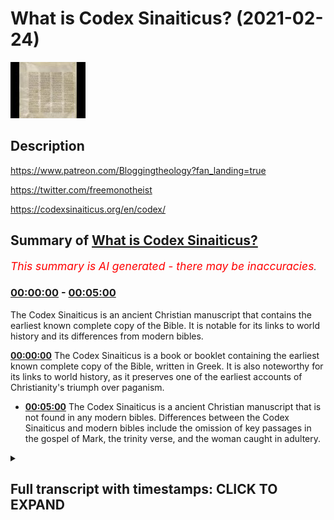 # What is Codex Sinaiticus? (2021-02-24)

![alt What is Codex Sinaiticus?](AWyVj0R2jhU.jpg "What is Codex Sinaiticus?")

## Description

https://www.patreon.com/Bloggingtheology?fan_landing=true

https://twitter.com/freemonotheist

https://codexsinaiticus.org/en/codex/

## Summary of [What is Codex Sinaiticus?](https://www.youtube.com/watch?v=AWyVj0R2jhU)


*<span style="color:red; font-size:125%">This summary is AI generated - there may be inaccuracies</span>. [](/)*

### [00:00:00](https://www.youtube.com/watch?v=AWyVj0R2jhU&t=0) - [00:05:00](https://www.youtube.com/watch?v=AWyVj0R2jhU&t=300)

The Codex Sinaiticus is an ancient Christian manuscript that contains the earliest known complete copy of the Bible. It is notable for its links to world history and its differences from modern bibles.

**[00:00:00](https://www.youtube.com/watch?v=AWyVj0R2jhU&t=0)** The Codex Sinaiticus is a book or booklet containing the earliest known complete copy of the Bible, written in Greek. It is also noteworthy for its links to world history, as it preserves one of the earliest accounts of Christianity's triumph over paganism.
* **[00:05:00](https://www.youtube.com/watch?v=AWyVj0R2jhU&t=300)** The Codex Sinaiticus is a ancient Christian manuscript that is not found in any modern bibles. Differences between the Codex Sinaiticus and modern bibles include the omission of key passages in the gospel of Mark, the trinity verse, and the woman caught in adultery.

<details><summary><h2>Full transcript with timestamps: CLICK TO EXPAND</h2></summary>

[0:00:01](https://youtu.be/AWyVj0R2jhU?t=1) what is the codex sinaiticus  
[0:00:03](https://youtu.be/AWyVj0R2jhU?t=3) and why does it matter to us today i  
[0:00:06](https://youtu.be/AWyVj0R2jhU?t=6) think it matters  
[0:00:07](https://youtu.be/AWyVj0R2jhU?t=7) for two really important reasons which  
[0:00:09](https://youtu.be/AWyVj0R2jhU?t=9) i'll come to  
[0:00:10](https://youtu.be/AWyVj0R2jhU?t=10) shortly but firstly what is it what is  
[0:00:13](https://youtu.be/AWyVj0R2jhU?t=13) the codex sinaiticus  
[0:00:15](https://youtu.be/AWyVj0R2jhU?t=15) to answer that question i'm going to  
[0:00:17](https://youtu.be/AWyVj0R2jhU?t=17) read from  
[0:00:18](https://youtu.be/AWyVj0R2jhU?t=18) in a monastery library preserving codex  
[0:00:20](https://youtu.be/AWyVj0R2jhU?t=20) sinaiticus and the greek  
[0:00:22](https://youtu.be/AWyVj0R2jhU?t=22) written heritage this is a  
[0:00:25](https://youtu.be/AWyVj0R2jhU?t=25) book or booklet produced by the british  
[0:00:27](https://youtu.be/AWyVj0R2jhU?t=27) library  
[0:00:28](https://youtu.be/AWyVj0R2jhU?t=28) here in london about a mile and a half  
[0:00:30](https://youtu.be/AWyVj0R2jhU?t=30) from where i am sitting  
[0:00:32](https://youtu.be/AWyVj0R2jhU?t=32) and they house they store and preserve  
[0:00:34](https://youtu.be/AWyVj0R2jhU?t=34) the codex sinaiticus it's usually on  
[0:00:36](https://youtu.be/AWyVj0R2jhU?t=36) display i've seen it many times  
[0:00:38](https://youtu.be/AWyVj0R2jhU?t=38) unfortunately the moment it's closed  
[0:00:40](https://youtu.be/AWyVj0R2jhU?t=40) like so many other things  
[0:00:42](https://youtu.be/AWyVj0R2jhU?t=42) but i hope one day it'll be open and we  
[0:00:43](https://youtu.be/AWyVj0R2jhU?t=43) can see it again there is a website  
[0:00:46](https://youtu.be/AWyVj0R2jhU?t=46) dedicated to this text the codex  
[0:00:48](https://youtu.be/AWyVj0R2jhU?t=48) sinaiticus  
[0:00:50](https://youtu.be/AWyVj0R2jhU?t=50) produced by the british library and i'll  
[0:00:51](https://youtu.be/AWyVj0R2jhU?t=51) link to it in the description  
[0:00:53](https://youtu.be/AWyVj0R2jhU?t=53) below so firstly what is it well  
[0:00:56](https://youtu.be/AWyVj0R2jhU?t=56) the codex sinaiticus is a treasure  
[0:00:59](https://youtu.be/AWyVj0R2jhU?t=59) beyond price often described in  
[0:01:02](https://youtu.be/AWyVj0R2jhU?t=62) superlatives  
[0:01:04](https://youtu.be/AWyVj0R2jhU?t=64) this handwritten book is hard to  
[0:01:07](https://youtu.be/AWyVj0R2jhU?t=67) overestimate for its deep and continuing  
[0:01:09](https://youtu.be/AWyVj0R2jhU?t=69) significance  
[0:01:11](https://youtu.be/AWyVj0R2jhU?t=71) for many scholars it is the preeminent  
[0:01:13](https://youtu.be/AWyVj0R2jhU?t=73) christian bible  
[0:01:15](https://youtu.be/AWyVj0R2jhU?t=75) known to them as aleph that's the first  
[0:01:17](https://youtu.be/AWyVj0R2jhU?t=77) letter of the hebrew alphabet  
[0:01:19](https://youtu.be/AWyVj0R2jhU?t=79) or number one amongst christians  
[0:01:22](https://youtu.be/AWyVj0R2jhU?t=82) worldwide it is renowned for containing  
[0:01:25](https://youtu.be/AWyVj0R2jhU?t=85) the earliest complete copy of the bible  
[0:01:28](https://youtu.be/AWyVj0R2jhU?t=88) of the new testament so this is uh not  
[0:01:31](https://youtu.be/AWyVj0R2jhU?t=91) the original this is a  
[0:01:32](https://youtu.be/AWyVj0R2jhU?t=92) copy but it's the very very earliest  
[0:01:34](https://youtu.be/AWyVj0R2jhU?t=94) that we have  
[0:01:36](https://youtu.be/AWyVj0R2jhU?t=96) arguably it is also the earliest  
[0:01:38](https://youtu.be/AWyVj0R2jhU?t=98) christian  
[0:01:39](https://youtu.be/AWyVj0R2jhU?t=99) bible the ultimate antecedent of all  
[0:01:42](https://youtu.be/AWyVj0R2jhU?t=102) printed editions of the bible in  
[0:01:45](https://youtu.be/AWyVj0R2jhU?t=105) whatever language  
[0:01:46](https://youtu.be/AWyVj0R2jhU?t=106) anywhere in the world as one of the  
[0:01:49](https://youtu.be/AWyVj0R2jhU?t=109) earliest  
[0:01:49](https://youtu.be/AWyVj0R2jhU?t=109) luxury codices that's bound books  
[0:01:53](https://youtu.be/AWyVj0R2jhU?t=113) codices is plural for books codex is  
[0:01:56](https://youtu.be/AWyVj0R2jhU?t=116) singular  
[0:01:57](https://youtu.be/AWyVj0R2jhU?t=117) for book uh it's one of the earliest to  
[0:01:59](https://youtu.be/AWyVj0R2jhU?t=119) survive  
[0:02:00](https://youtu.be/AWyVj0R2jhU?t=120) from history in the ancient world the  
[0:02:02](https://youtu.be/AWyVj0R2jhU?t=122) codex  
[0:02:03](https://youtu.be/AWyVj0R2jhU?t=123) forms one of the most important  
[0:02:05](https://youtu.be/AWyVj0R2jhU?t=125) landmarks in the history  
[0:02:07](https://youtu.be/AWyVj0R2jhU?t=127) of the book what is more is pages offer  
[0:02:10](https://youtu.be/AWyVj0R2jhU?t=130) some of the most direct links with a  
[0:02:13](https://youtu.be/AWyVj0R2jhU?t=133) crucial turning point in world history  
[0:02:15](https://youtu.be/AWyVj0R2jhU?t=135) the triumph of the emperor constantine  
[0:02:18](https://youtu.be/AWyVj0R2jhU?t=138) the great  
[0:02:19](https://youtu.be/AWyVj0R2jhU?t=139) at the battle of the milvian bridge in  
[0:02:21](https://youtu.be/AWyVj0R2jhU?t=141) ad312  
[0:02:23](https://youtu.be/AWyVj0R2jhU?t=143) and the edict of milan in ad  
[0:02:26](https://youtu.be/AWyVj0R2jhU?t=146) 313 in which constantine formally  
[0:02:29](https://youtu.be/AWyVj0R2jhU?t=149) recognized christianity  
[0:02:31](https://youtu.be/AWyVj0R2jhU?t=151) and urged tolerance rather than  
[0:02:33](https://youtu.be/AWyVj0R2jhU?t=153) persecution of christians  
[0:02:36](https://youtu.be/AWyVj0R2jhU?t=156) bridging more than 1 600 years  
[0:02:39](https://youtu.be/AWyVj0R2jhU?t=159) codex sinaiticus is a vivid testament  
[0:02:42](https://youtu.be/AWyVj0R2jhU?t=162) to human invention and spiritual  
[0:02:45](https://youtu.be/AWyVj0R2jhU?t=165) inspiration  
[0:02:47](https://youtu.be/AWyVj0R2jhU?t=167) now one of the reasons it's called the  
[0:02:49](https://youtu.be/AWyVj0R2jhU?t=169) codex finite  
[0:02:50](https://youtu.be/AWyVj0R2jhU?t=170) vatic sinaiticus i should say is because  
[0:02:53](https://youtu.be/AWyVj0R2jhU?t=173) of where  
[0:02:54](https://youtu.be/AWyVj0R2jhU?t=174) it was found in the monastery of saint  
[0:02:56](https://youtu.be/AWyVj0R2jhU?t=176) catherine  
[0:02:57](https://youtu.be/AWyVj0R2jhU?t=177) on mount sinai now that's in egypt  
[0:03:01](https://youtu.be/AWyVj0R2jhU?t=181) and reputedly the place where moses  
[0:03:04](https://youtu.be/AWyVj0R2jhU?t=184) according to the book of exodus in the  
[0:03:06](https://youtu.be/AWyVj0R2jhU?t=186) bible received  
[0:03:08](https://youtu.be/AWyVj0R2jhU?t=188) revelation from god the torah and had  
[0:03:10](https://youtu.be/AWyVj0R2jhU?t=190) that encounter  
[0:03:11](https://youtu.be/AWyVj0R2jhU?t=191) with god and that's why the monastery  
[0:03:13](https://youtu.be/AWyVj0R2jhU?t=193) was built there probably in the early  
[0:03:15](https://youtu.be/AWyVj0R2jhU?t=195) 4th century to  
[0:03:17](https://youtu.be/AWyVj0R2jhU?t=197) commemorate that extraordinary event  
[0:03:21](https://youtu.be/AWyVj0R2jhU?t=201) as it survives today the codex  
[0:03:23](https://youtu.be/AWyVj0R2jhU?t=203) sinaiticus  
[0:03:24](https://youtu.be/AWyVj0R2jhU?t=204) comprises just over 400 large leaves  
[0:03:28](https://youtu.be/AWyVj0R2jhU?t=208) of prepared animal skin in calf so  
[0:03:31](https://youtu.be/AWyVj0R2jhU?t=211) the book is made about animal skin  
[0:03:34](https://youtu.be/AWyVj0R2jhU?t=214) on the parchment leaves is written about  
[0:03:37](https://youtu.be/AWyVj0R2jhU?t=217) half of the old testament  
[0:03:39](https://youtu.be/AWyVj0R2jhU?t=219) and apocrypha the whole of the new  
[0:03:42](https://youtu.be/AWyVj0R2jhU?t=222) testament  
[0:03:43](https://youtu.be/AWyVj0R2jhU?t=223) and two early christian texts not found  
[0:03:46](https://youtu.be/AWyVj0R2jhU?t=226) in modern bibles an epistle  
[0:03:49](https://youtu.be/AWyVj0R2jhU?t=229) described ascribed to the apostle  
[0:03:52](https://youtu.be/AWyVj0R2jhU?t=232) barnabas and the shepherd by the early  
[0:03:56](https://youtu.be/AWyVj0R2jhU?t=236) 2nd century  
[0:03:57](https://youtu.be/AWyVj0R2jhU?t=237) roman writer hermas now  
[0:04:00](https://youtu.be/AWyVj0R2jhU?t=240) there's a bit of confusion here  
[0:04:01](https://youtu.be/AWyVj0R2jhU?t=241) potentially because  
[0:04:03](https://youtu.be/AWyVj0R2jhU?t=243) many people have heard of something  
[0:04:04](https://youtu.be/AWyVj0R2jhU?t=244) called the gospel of barnabas and some  
[0:04:06](https://youtu.be/AWyVj0R2jhU?t=246) muslims think that this is  
[0:04:08](https://youtu.be/AWyVj0R2jhU?t=248) uh an authentic text going back to the  
[0:04:11](https://youtu.be/AWyVj0R2jhU?t=251) apostle barnabas  
[0:04:12](https://youtu.be/AWyVj0R2jhU?t=252) well i'm afraid um every scholar in the  
[0:04:15](https://youtu.be/AWyVj0R2jhU?t=255) world who's ever looked at this  
[0:04:17](https://youtu.be/AWyVj0R2jhU?t=257) considers the gospel of barnabas that we  
[0:04:19](https://youtu.be/AWyVj0R2jhU?t=259) have  
[0:04:20](https://youtu.be/AWyVj0R2jhU?t=260) access to today to be a renaissance  
[0:04:22](https://youtu.be/AWyVj0R2jhU?t=262) forgery  
[0:04:23](https://youtu.be/AWyVj0R2jhU?t=263) it doesn't go back to the first century  
[0:04:25](https://youtu.be/AWyVj0R2jhU?t=265) barnabas being of course  
[0:04:26](https://youtu.be/AWyVj0R2jhU?t=266) a companion of paul who we had a big  
[0:04:28](https://youtu.be/AWyVj0R2jhU?t=268) falling out with that's another story  
[0:04:30](https://youtu.be/AWyVj0R2jhU?t=270) so no one thinks that no one who is an  
[0:04:32](https://youtu.be/AWyVj0R2jhU?t=272) expert in the field thinks the gospel of  
[0:04:34](https://youtu.be/AWyVj0R2jhU?t=274) barnabas is authentic i'm afraid  
[0:04:37](https://youtu.be/AWyVj0R2jhU?t=277) but the epistle of barnabas the letter  
[0:04:39](https://youtu.be/AWyVj0R2jhU?t=279) of barnabas  
[0:04:40](https://youtu.be/AWyVj0R2jhU?t=280) goes back to the uh the second century  
[0:04:43](https://youtu.be/AWyVj0R2jhU?t=283) or or earlier  
[0:04:44](https://youtu.be/AWyVj0R2jhU?t=284) and is found in this codex and was  
[0:04:46](https://youtu.be/AWyVj0R2jhU?t=286) considered part of the bible the new  
[0:04:48](https://youtu.be/AWyVj0R2jhU?t=288) testament  
[0:04:49](https://youtu.be/AWyVj0R2jhU?t=289) inspired by god and then we have this  
[0:04:52](https://youtu.be/AWyVj0R2jhU?t=292) thing called the shepherd of  
[0:04:53](https://youtu.be/AWyVj0R2jhU?t=293) the shepherd of hermes hermes was an  
[0:04:55](https://youtu.be/AWyVj0R2jhU?t=295) early second century roman  
[0:04:58](https://youtu.be/AWyVj0R2jhU?t=298) guy and his uh work uh his  
[0:05:01](https://youtu.be/AWyVj0R2jhU?t=301) uh is considered scripture by many in  
[0:05:04](https://youtu.be/AWyVj0R2jhU?t=304) the early church  
[0:05:05](https://youtu.be/AWyVj0R2jhU?t=305) as well but you will not find it  
[0:05:08](https://youtu.be/AWyVj0R2jhU?t=308) anywhere  
[0:05:08](https://youtu.be/AWyVj0R2jhU?t=308) in modern bibles this is my modern bible  
[0:05:10](https://youtu.be/AWyVj0R2jhU?t=310) and you will not find it anywhere here  
[0:05:12](https://youtu.be/AWyVj0R2jhU?t=312) or any other modern bible in the world  
[0:05:15](https://youtu.be/AWyVj0R2jhU?t=315) and this is one of the points i wanted  
[0:05:17](https://youtu.be/AWyVj0R2jhU?t=317) to  
[0:05:17](https://youtu.be/AWyVj0R2jhU?t=317) uh make about the significance of this  
[0:05:19](https://youtu.be/AWyVj0R2jhU?t=319) text and i'll come back to that in a  
[0:05:20](https://youtu.be/AWyVj0R2jhU?t=320) second  
[0:05:22](https://youtu.be/AWyVj0R2jhU?t=322) all of these texts in the new testament  
[0:05:24](https://youtu.be/AWyVj0R2jhU?t=324) of course are in greek  
[0:05:26](https://youtu.be/AWyVj0R2jhU?t=326) uh and the this is it appears in the  
[0:05:28](https://youtu.be/AWyVj0R2jhU?t=328) original  
[0:05:29](https://youtu.be/AWyVj0R2jhU?t=329) um vernacular language the language that  
[0:05:31](https://youtu.be/AWyVj0R2jhU?t=331) people spoke in the  
[0:05:33](https://youtu.be/AWyVj0R2jhU?t=333) roman empire which was called coiner  
[0:05:35](https://youtu.be/AWyVj0R2jhU?t=335) greek  
[0:05:36](https://youtu.be/AWyVj0R2jhU?t=336) so uh just ex uh  
[0:05:39](https://youtu.be/AWyVj0R2jhU?t=339) there's no there's no confusion the the  
[0:05:41](https://youtu.be/AWyVj0R2jhU?t=341) romans typically didn't speak latin they  
[0:05:43](https://youtu.be/AWyVj0R2jhU?t=343) spoke greek  
[0:05:45](https://youtu.be/AWyVj0R2jhU?t=345) uh coin or greek and the old testament  
[0:05:48](https://youtu.be/AWyVj0R2jhU?t=348) in this version is also in greek  
[0:05:50](https://youtu.be/AWyVj0R2jhU?t=350) although  
[0:05:50](https://youtu.be/AWyVj0R2jhU?t=350) it's in a slightly different form of  
[0:05:53](https://youtu.be/AWyVj0R2jhU?t=353) greek called the septuagint  
[0:05:55](https://youtu.be/AWyVj0R2jhU?t=355) and that goes back to the second and  
[0:05:56](https://youtu.be/AWyVj0R2jhU?t=356) third centuries bc when it was  
[0:05:58](https://youtu.be/AWyVj0R2jhU?t=358) translated  
[0:05:59](https://youtu.be/AWyVj0R2jhU?t=359) and in amongst these books in the codex  
[0:06:02](https://youtu.be/AWyVj0R2jhU?t=362) santiagos are  
[0:06:03](https://youtu.be/AWyVj0R2jhU?t=363) tobit judith 1 and 4 maccabees the book  
[0:06:06](https://youtu.be/AWyVj0R2jhU?t=366) of wisdom the book of tobit  
[0:06:08](https://youtu.be/AWyVj0R2jhU?t=368) and 2 esdras now all these books  
[0:06:11](https://youtu.be/AWyVj0R2jhU?t=371) are in the modern catholic canon well  
[0:06:14](https://youtu.be/AWyVj0R2jhU?t=374) apart from four maccabees they've only  
[0:06:16](https://youtu.be/AWyVj0R2jhU?t=376) got  
[0:06:16](https://youtu.be/AWyVj0R2jhU?t=376) one and two maccabees four maccabees is  
[0:06:19](https://youtu.be/AWyVj0R2jhU?t=379) in the orthodox canon the russian and  
[0:06:21](https://youtu.be/AWyVj0R2jhU?t=381) greek orthodox  
[0:06:22](https://youtu.be/AWyVj0R2jhU?t=382) but what one of the points um i wanted  
[0:06:25](https://youtu.be/AWyVj0R2jhU?t=385) to make here  
[0:06:26](https://youtu.be/AWyVj0R2jhU?t=386) is the is just to emphasize that what  
[0:06:29](https://youtu.be/AWyVj0R2jhU?t=389) makes  
[0:06:29](https://youtu.be/AWyVj0R2jhU?t=389) up the bible the books that comes to con  
[0:06:32](https://youtu.be/AWyVj0R2jhU?t=392) that make up the canon  
[0:06:33](https://youtu.be/AWyVj0R2jhU?t=393) of the christian bible uh differ  
[0:06:36](https://youtu.be/AWyVj0R2jhU?t=396) depending on which era you're asking the  
[0:06:39](https://youtu.be/AWyVj0R2jhU?t=399) question of  
[0:06:40](https://youtu.be/AWyVj0R2jhU?t=400) and which church you're asking uh  
[0:06:43](https://youtu.be/AWyVj0R2jhU?t=403) christians have different bibles with  
[0:06:44](https://youtu.be/AWyVj0R2jhU?t=404) different books  
[0:06:46](https://youtu.be/AWyVj0R2jhU?t=406) even the new testament is different uh  
[0:06:49](https://youtu.be/AWyVj0R2jhU?t=409) in some respects has different books  
[0:06:51](https://youtu.be/AWyVj0R2jhU?t=411) in it so it's a much more open-ended um  
[0:06:55](https://youtu.be/AWyVj0R2jhU?t=415) process and it was never fixed uh like  
[0:06:58](https://youtu.be/AWyVj0R2jhU?t=418) the quran is with  
[0:06:59](https://youtu.be/AWyVj0R2jhU?t=419) a certain number of chapters that all  
[0:07:01](https://youtu.be/AWyVj0R2jhU?t=421) people agree on  
[0:07:02](https://youtu.be/AWyVj0R2jhU?t=422) and christians still disagree today on  
[0:07:04](https://youtu.be/AWyVj0R2jhU?t=424) which books go up the bi  
[0:07:06](https://youtu.be/AWyVj0R2jhU?t=426) make up the bible and this has doctrinal  
[0:07:08](https://youtu.be/AWyVj0R2jhU?t=428) implications because the catholic canon  
[0:07:10](https://youtu.be/AWyVj0R2jhU?t=430) includes one maccabees for example which  
[0:07:14](https://youtu.be/AWyVj0R2jhU?t=434) um they understand to teach the doctrine  
[0:07:16](https://youtu.be/AWyVj0R2jhU?t=436) of purgatory  
[0:07:17](https://youtu.be/AWyVj0R2jhU?t=437) and the legitimacy of praying to saints  
[0:07:20](https://youtu.be/AWyVj0R2jhU?t=440) that's a different subject  
[0:07:21](https://youtu.be/AWyVj0R2jhU?t=441) so it matters which books make up the  
[0:07:23](https://youtu.be/AWyVj0R2jhU?t=443) bible it creates  
[0:07:25](https://youtu.be/AWyVj0R2jhU?t=445) informs doctrine of the churches  
[0:07:28](https://youtu.be/AWyVj0R2jhU?t=448) so that's one of the really important  
[0:07:30](https://youtu.be/AWyVj0R2jhU?t=450) reasons  
[0:07:31](https://youtu.be/AWyVj0R2jhU?t=451) but the another reason is is what's not  
[0:07:35](https://youtu.be/AWyVj0R2jhU?t=455) in  
[0:07:35](https://youtu.be/AWyVj0R2jhU?t=455) the codex sinaiticus lots of things are  
[0:07:38](https://youtu.be/AWyVj0R2jhU?t=458) not in this  
[0:07:38](https://youtu.be/AWyVj0R2jhU?t=458) codex which are in modern bibles for  
[0:07:40](https://youtu.be/AWyVj0R2jhU?t=460) example  
[0:07:41](https://youtu.be/AWyVj0R2jhU?t=461) the really famous story of the woman  
[0:07:44](https://youtu.be/AWyVj0R2jhU?t=464) caught in adultery  
[0:07:46](https://youtu.be/AWyVj0R2jhU?t=466) in john's gospel uh chapter seven  
[0:07:48](https://youtu.be/AWyVj0R2jhU?t=468) chapter eight  
[0:07:49](https://youtu.be/AWyVj0R2jhU?t=469) which is in all modern bibles but it's  
[0:07:51](https://youtu.be/AWyVj0R2jhU?t=471) not in the codex sonyaticus that's  
[0:07:54](https://youtu.be/AWyVj0R2jhU?t=474) because it wasn't part  
[0:07:55](https://youtu.be/AWyVj0R2jhU?t=475) of john's gospel then another  
[0:07:59](https://youtu.be/AWyVj0R2jhU?t=479) thing that's missing are the  
[0:08:00](https://youtu.be/AWyVj0R2jhU?t=480) resurrection appearances believe it or  
[0:08:02](https://youtu.be/AWyVj0R2jhU?t=482) not  
[0:08:02](https://youtu.be/AWyVj0R2jhU?t=482) in the earliest gospel of mark there are  
[0:08:04](https://youtu.be/AWyVj0R2jhU?t=484) no resurrection appearances  
[0:08:06](https://youtu.be/AWyVj0R2jhU?t=486) in the earliest gospel according to the  
[0:08:08](https://youtu.be/AWyVj0R2jhU?t=488) earliest new testament  
[0:08:10](https://youtu.be/AWyVj0R2jhU?t=490) what else is different um there are a  
[0:08:12](https://youtu.be/AWyVj0R2jhU?t=492) number the famous trinity verse  
[0:08:14](https://youtu.be/AWyVj0R2jhU?t=494) of uh 1 john 5 7. it goes without saying  
[0:08:18](https://youtu.be/AWyVj0R2jhU?t=498) is not  
[0:08:19](https://youtu.be/AWyVj0R2jhU?t=499) in the earliest new testament we have  
[0:08:21](https://youtu.be/AWyVj0R2jhU?t=501) that's a  
[0:08:22](https://youtu.be/AWyVj0R2jhU?t=502) much much later medieval uh insertion  
[0:08:25](https://youtu.be/AWyVj0R2jhU?t=505) into the text now there are dozens of  
[0:08:28](https://youtu.be/AWyVj0R2jhU?t=508) other much  
[0:08:28](https://youtu.be/AWyVj0R2jhU?t=508) smaller differences which i'm not going  
[0:08:30](https://youtu.be/AWyVj0R2jhU?t=510) to list uh you can discover for yourself  
[0:08:33](https://youtu.be/AWyVj0R2jhU?t=513) if you go on the website where the codex  
[0:08:36](https://youtu.be/AWyVj0R2jhU?t=516) differs from  
[0:08:37](https://youtu.be/AWyVj0R2jhU?t=517) modern bibles um so that this  
[0:08:40](https://youtu.be/AWyVj0R2jhU?t=520) causes them to question the whole idea  
[0:08:42](https://youtu.be/AWyVj0R2jhU?t=522) of of the preservation of the bible  
[0:08:44](https://youtu.be/AWyVj0R2jhU?t=524) and what is and what isn't the word of  
[0:08:46](https://youtu.be/AWyVj0R2jhU?t=526) god which books are scripture and  
[0:08:48](https://youtu.be/AWyVj0R2jhU?t=528) inspired by god well  
[0:08:49](https://youtu.be/AWyVj0R2jhU?t=529) depends who you ask and it matters as i  
[0:08:52](https://youtu.be/AWyVj0R2jhU?t=532) say  
[0:08:52](https://youtu.be/AWyVj0R2jhU?t=532) for doctrine and some really important  
[0:08:56](https://youtu.be/AWyVj0R2jhU?t=536) much much love stories like the woman  
[0:08:58](https://youtu.be/AWyVj0R2jhU?t=538) caught in adultery  
[0:08:59](https://youtu.be/AWyVj0R2jhU?t=539) are simply not part of the early bible  
[0:09:01](https://youtu.be/AWyVj0R2jhU?t=541) manuscripts certainly not our earliest  
[0:09:03](https://youtu.be/AWyVj0R2jhU?t=543) one  
[0:09:04](https://youtu.be/AWyVj0R2jhU?t=544) and uh it was it became part of the  
[0:09:06](https://youtu.be/AWyVj0R2jhU?t=546) bible much later  
[0:09:09](https://youtu.be/AWyVj0R2jhU?t=549) so um that's all i want to say about  
[0:09:12](https://youtu.be/AWyVj0R2jhU?t=552) this  
[0:09:12](https://youtu.be/AWyVj0R2jhU?t=552) now i do recommend you look into this  
[0:09:14](https://youtu.be/AWyVj0R2jhU?t=554) more  
[0:09:15](https://youtu.be/AWyVj0R2jhU?t=555) and i just want to emphasize as i say  
[0:09:17](https://youtu.be/AWyVj0R2jhU?t=557) the idea that the canon of scripture is  
[0:09:19](https://youtu.be/AWyVj0R2jhU?t=559) not  
[0:09:20](https://youtu.be/AWyVj0R2jhU?t=560) fixed it depends on which church you go  
[0:09:22](https://youtu.be/AWyVj0R2jhU?t=562) to and what you want to believe  
[0:09:24](https://youtu.be/AWyVj0R2jhU?t=564) and this affects doctrine and secondly  
[0:09:27](https://youtu.be/AWyVj0R2jhU?t=567) that the earliest manuscript that we  
[0:09:28](https://youtu.be/AWyVj0R2jhU?t=568) have is missing some really key  
[0:09:31](https://youtu.be/AWyVj0R2jhU?t=571) passages the resurrection appearances in  
[0:09:34](https://youtu.be/AWyVj0R2jhU?t=574) the gospel of mark  
[0:09:35](https://youtu.be/AWyVj0R2jhU?t=575) the woman caught on adultery the  
[0:09:37](https://youtu.be/AWyVj0R2jhU?t=577) trinitarian verse and so on they're all  
[0:09:40](https://youtu.be/AWyVj0R2jhU?t=580) missing  
[0:09:40](https://youtu.be/AWyVj0R2jhU?t=580) from this manuscript and the trini and  
[0:09:43](https://youtu.be/AWyVj0R2jhU?t=583) the codex sonyasakas is their most  
[0:09:45](https://youtu.be/AWyVj0R2jhU?t=585) important single manuscript  
[0:09:48](https://youtu.be/AWyVj0R2jhU?t=588) in the world this is the the mother of  
[0:09:51](https://youtu.be/AWyVj0R2jhU?t=591) all manuscripts  
[0:09:53](https://youtu.be/AWyVj0R2jhU?t=593) so i hope that was of interest until  
[0:09:55](https://youtu.be/AWyVj0R2jhU?t=595) next time  

</details>
